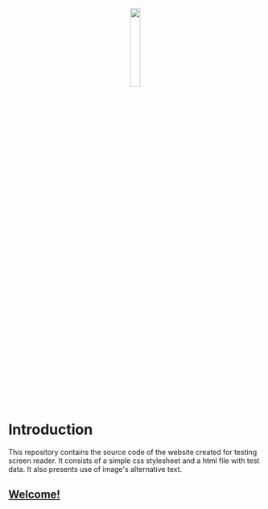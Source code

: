 <p align="center">
<img width="20%" src="https://www.juwenalia.krakow.pl/juwekrk_red.svg" />
</p>

# Introduction

This repository contains the source code of the website created for testing screen reader.
It consists of a simple css stylesheet and a html file with test data.
It also presents use of image's alternative text.

## [Welcome!](https://gucio321.github.io/parajuwe)
